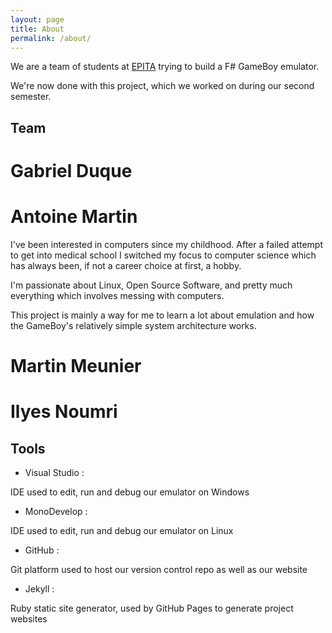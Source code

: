 ```yaml
---
layout: page
title: About
permalink: /about/
---
```


We are a team of students at [EPITA](http://epita.fr) trying to build a F# GameBoy
emulator.

We're now done with this project, which we worked on during our second semester.

## Team

# Gabriel Duque

# Antoine Martin

I've been interested in computers since my childhood. After a failed attempt to
get into medical school I switched my focus to computer science which has always
been, if not a career choice at first, a hobby.

I'm passionate about Linux, Open Source Software, and pretty much everything which involves messing with computers.

This project is mainly a way for me to learn a lot about emulation and how the GameBoy's relatively simple system architecture works.

# Martin Meunier

# Ilyes Noumri

## Tools

- Visual Studio :

 IDE used to edit, run and debug our emulator on Windows

- MonoDevelop :

 IDE used to edit, run and debug our emulator on Linux

- GitHub :

 Git platform used to host our version control repo as well as our website

- Jekyll :

 Ruby static site generator, used by GitHub Pages to generate project websites
